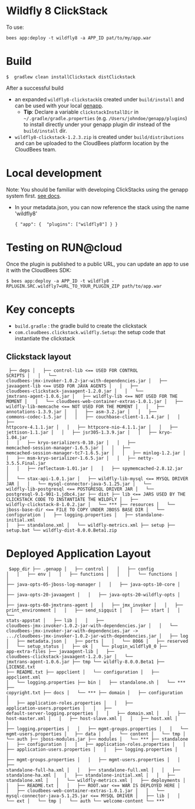 # Wildfly 8 ClickStack

To use: 

```
bees app:deploy -t wildfly8 -a APP_ID pat/to/my/app.war
```


# Build 

```
$  gradlew clean installClickstack distClickstack
```

After a successful build

* an expanded `wildfly8-clickstack`is created under `build/install` and can be used with your local [genapp](http://genapp-docs.cloudbees.com/).
  * **Tip**: Declare a variable `clickstackInstallDir` in `~/.gradle/gradle.properties` (e.g. `/Users/johndoe/genapp/plugins`) to install directly under your genapp plugin dir instead of the `build/install` dir.
* `wildfly8-clickstack-1.2.3.zip` is created under `build/distributions` and can be uploaded to the CloudBees platform location by the CloudBees team.

# Local development

Note: You should be familiar with developing ClickStacks using the genapp system first. [see docs](http://genapp-docs.cloudbees.com/quickstart.html).

* In your metadata.json, you can now reference the stack using the name 'wildfly8'

   ```
   { "app": {  "plugins": ["wildfly8"] } }
   ```
# Testing on RUN@cloud


Once the plugin is published to a public URL, you can update an app to use it with the CloudBees SDK:

   ```
$ bees app:deploy -a APP_ID -t wildfly8 -RPLUGIN.SRC.wildfly7=URL_TO_YOUR_PLUGIN_ZIP path/to/app.war
```

# Key concepts

* `build.gradle` : the gradle build to create the clickstack
* `com.cloudbees.clickstack.wildfly.Setup`: the setup code that instantiate the clickstack


## Clickstack layout

<code><pre>
├── deps
│   ├── control-lib <== USED FOR CONTROL SCRIPTS
│   │   └── cloudbees-jmx-invoker-1.0.2-jar-with-dependencies.jar
│   ├── javaagent-lib <== USED FOR JAVA AGENTS
│   │   ├── cloudbees-clickstack-javaagent-1.2.0.jar
│   │   └── jmxtrans-agent-1.0.6.jar
│   ├── wildfly-lib <== NOT USED FOR THE MOMENT
│   │   └── cloudbees-web-container-extras-1.0.1.jar
│   ├── wildfly-lib-memcache <== NOT USED FOR THE MOMENT
│   │   ├── annotations-1.3.9.jar
│   │   ├── asm-3.2.jar
│   │   ├── commons-codec-1.5.jar
│   │   ├── couchbase-client-1.1.4.jar
│   │   ├── httpcore-4.1.1.jar
│   │   ├── httpcore-nio-4.1.1.jar
│   │   ├── jettison-1.1.jar
│   │   ├── jsr305-1.3.9.jar
│   │   ├── kryo-1.04.jar
│   │   ├── kryo-serializers-0.10.jar
│   │   ├── memcached-session-manager-1.6.5.jar
│   │   ├── memcached-session-manager-tc7-1.6.5.jar
│   │   ├── minlog-1.2.jar
│   │   ├── msm-kryo-serializer-1.6.5.jar
│   │   ├── netty-3.5.5.Final.jar
│   │   ├── reflectasm-1.01.jar
│   │   ├── spymemcached-2.8.12.jar
│   │   └── stax-api-1.0.1.jar
│   ├── wildfly-lib-mysql <== MYSQL DRIVER JAR
│   │   └── mysql-connector-java-5.1.25.jar
│   └── wildfly-lib-postgresql <== POSTGRESQL DRIVER JAR
│       └── postgresql-9.1-901-1.jdbc4.jar
├── dist
├── lib <== JARS USED BY THE CLICKSTACK CODE TO INSTANTIATE THE WILDFLY
│   ├── wildfly-clickstack-8-1.0.2.jar
│   └── ***
├── resources
│   └── jboss-base-dir <== FILE TO COPY UNDER JBOSS BASE DIR
│       └── configuration
│           ├── logging.properties
│           ├── standalone-initial.xml
│           ├── standalone.xml
│           └── wildfly-metrics.xml
├── setup
├── setup.bat
└── wildfly-dist-8.0.0.Beta1.zip
</pre></code>

    
# Deployed Application Layout

<code><pre>
 $app_dir
 ├── .genapp
 │   ├── control
 │   │   ├── config
 │   │   ├── env
 │   │   ├── functions
 │   │   │   └── functions
 │   │   ├── java-opts-05-jboss-log-manager
 │   │   ├── java-opts-10-core
 │   │   ├── java-opts-20-javaagent
 │   │   ├── java-opts-20-wildfly-opts
 │   │   ├── java-opts-60-jmxtrans-agent
 │   │   ├── jmx_invoker
 │   │   ├── print_environment
 │   │   ├── send_sigquit
 │   │   ├── start
 │   │   └── stats-appstat
 │   ├── lib
 │   │   ├── cloudbees-jmx-invoker-1.0.2-jar-with-dependencies.jar
 │   │   └── cloudbees-jmx-invoker-jar-with-dependencies.jar -> .../cloudbees-jmx-invoker-1.0.2-jar-with-dependencies.jar
 │   ├── log
 │   ├── metadata.json
 │   ├── ports
 │   │   └── 8066
 │   ├── reserved
 │   └── setup_status
 │       ├── ok
 │       └── plugin_wildfly8_0
 ├── app-extra-files
 ├── javaagent-lib
 │   ├── cloudbees-clickstack-javaagent-1.2.0.jar
 │   └── jmxtrans-agent-1.0.6.jar
 ├── tmp
 └── wildfly-8.0.0.Beta1
     ├── LICENSE.txt
     ├── README.txt
     ├── appclient
     │   └── configuration
     │       ├── appclient.xml
     │       └── logging.properties
     ├── bin
     │   ├── standalone.sh
     │   └── ***
     ├── copyright.txt
     ├── docs
     │   └── ***
     ├── domain
     │   ├── configuration
     │   │   ├── application-roles.properties
     │   │   ├── application-users.properties
     │   │   ├── default-server-logging.properties
     │   │   ├── domain.xml
     │   │   ├── host-master.xml
     │   │   ├── host-slave.xml
     │   │   ├── host.xml
     │   │   ├── logging.properties
     │   │   ├── mgmt-groups.properties
     │   │   └── mgmt-users.properties
     │   ├── data
     │   │   └── content
     │   └── tmp
     │       └── auth
     ├── jboss-modules.jar
     ├── modules
     │   └── ***
     ├── standalone
     │   ├── configuration
     │   │   ├── application-roles.properties
     │   │   ├── application-users.properties
     │   │   ├── logging.properties
     │   │   ├── mgmt-groups.properties
     │   │   ├── mgmt-users.properties
     │   │   ├── standalone-full-ha.xml
     │   │   ├── standalone-full.xml
     │   │   ├── standalone-ha.xml
     │   │   ├── standalone-initial.xml
     │   │   ├── standalone.xml
     │   │   └── wildfly-metrics.xml
     │   ├── deployments
     │   │   ├── README.txt
     │   │   ├── ROOT.war <== WAR IS DEPLOYED HERE
     │   │   ├── cloudbees-web-container-extras-1.0.1.jar
     │   │   └── mysql-connector-java-5.1.25.jar <== MYSQL DRIVER
     │   ├── lib
     │   │   └── ext
     │   └── tmp
     │       └── auth
     └── welcome-content
         └── ***
</pre></code>